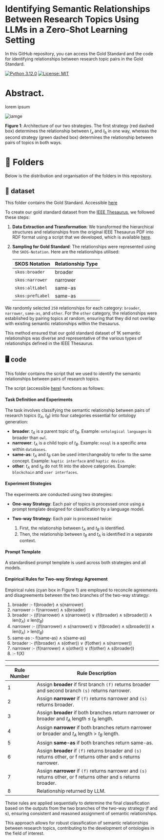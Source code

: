 # Identifying Semantic Relationships Between Research Topics Using LLMs in a Zero-Shot Learning Setting

In this GitHub repository, you can access the Gold Standard and the code for identifying relationships between research topic pairs in the Gold Standard.

[![Python 3.12.0](https://img.shields.io/badge/python-3.12.0-blue.svg)](https://www.python.org/downloads/release/python-3120/)
[![License: MIT](https://img.shields.io/badge/License-MIT-yellow.svg)](https://opensource.org/licenses/MIT)

# Abstract.
lorem ipsum

![iamge](https://github.com/ImTanay/LLM-Semantic-Relationship-Analysis/assets/59340198/4bccbaa8-2c5f-462a-ac02-411411a90602)

**Figure 1**: Architecture of our two strategies. The first strategy (red dashed box) determines the relationship between 𝑡<sub>𝑎</sub> and 𝑡<sub>b</sub> in one way, whereas the second strategy (green dashed box) determines the relationship between pairs of topics in both ways.

# 📂 Folders
Below is the distribution and organisation of the folders in this repository.

## 📄 dataset
This folder contains the Gold Standard. Accessible [here](./dataset)

To create our gold standard dataset from the [IEEE Thesaurus](https://github.com/angelosalatino/ieee-taxonomy-thesaurus-rdf/blob/main/source/ieee-thesaurus_2023.pdf), we followed these steps:

1. **Data Extraction and Transformation**: We transformed the hierarchical structures and relationships from the original IEEE Thesaurus PDF into RDF format using a script that we developed, which is available [here](https://github.com/angelosalatino/ieee-taxonomy-thesaurus-rdf).

2. **Sampling for Gold Standard**: The relationships were represented using the ``SKOS-Notation``. Here are the relationships utilised:

   | SKOS Notation     | Relationship Type         |
   |-------------------|---------------------------|
   | `skos:broader`    | broader      |
   | `skos:narrower`   | narrower     |
   | `skos:altLabel`   | same-as         |
   | `skos:prefLabel`  | same-as          |

We randomly selected ``250`` relationships for each category: ``broader``, ``narrower``, ``same-as``, and ``other``. For the ``other`` category, the relationships were established by pairing topics at random, ensuring that they did not overlap with existing semantic relationships within the thesaurus.

This method ensured that our gold standard dataset of 1K semantic relationships was diverse and representative of the various types of relationships defined in the IEEE Thesaurus.

## 🖥 code

This folder contains the script that we used to identify the semantic relationships between pairs of research topics. 

The script (accessible [here](https://github.com/ImTanay/LLM-Semantic-Relationship-Analysis/blob/main/code/llm_relation_classifier.ipynb)) functions as follows:

#### Task Definition and Experiments

The task involves classifying the semantic relationship between pairs of research topics ($t_A$, $t_B$) into four categories essential for ontology generation:

- **broader**: $t_A$ is a parent topic of $t_B$. Example: ``ontological languages`` is broader than ``owl``.
- **narrower**: $t_A$ is a child topic of $t_B$. Example: ``nosql`` is a specific area within ``databases``.
- **same-as**: $t_A$ and $t_B$ can be used interchangeably to refer to the same concept. Example: ``haptic interface`` and ``haptic device``.
- **other**: $t_A$ and $t_B$ do not fit into the above categories. Example: ``blockchain`` and ``user interfaces``.

#### Experiment Strategies

The experiments are conducted using two strategies:

- **One-way Strategy**: Each pair of topics is processed once using a prompt template designed for classification by a language model.
  
- **Two-way Strategy**: Each pair is processed twice:
  1. First, the relationship between $t_A$ and $t_B$ is identified.
  2. Then, the relationship between $t_B$ and $t_A$ is identified in a separate context.
  
#### Prompt Template

A standardised prompt template is used across both strategies and all models.

#### Empirical Rules for Two-way Strategy Agreement

Empirical rules (cyan box in Figure 1) are employed to reconcile agreements and disagreements between the two branches of the two-way strategy:

1. broader :- f(broader) $\land$ s(narrower)
2. narrower :- f(narrower) $\land$ s(broader)
3. broader :- ((f(narrower) $\land$ s(narrower)) $\lor$ (f(broader) $\land$ s(broader))) $\land$ len($t_A$) $\leq$ len($t_B$)
4. narrower :- ((f(narrower) $\land$ s(narrower)) $\lor$ (f(broader) $\land$ s(broader))) $\land$ len($t_A$) $>$ len($t_B$)
5. same-as :- f(same-as) $\land$ s(same-as)
6. broader :- (f(broader) $\land$ s(other)) $\lor$ (f(other) $\land$ s(narrower))
7. narrower :- (f(narrower) $\land$ s(other)) $\lor$ (f(other) $\land$ s(broader))
8. :- f(X) 

---

| Rule Number | Rule Description                                                                 |
|-------------|---------------------------------------------------------------------------------|
| 1           | Assign **broader** if first branch ``(f)`` returns broader and second branch ``(s)`` returns narrower. |
| 2           | Assign **narrower** if ``(f)`` returns narrower and ``(s)`` returns broader.                 |
| 3           | Assign **broader** if both branches return narrower or broader and $t_A$ length $\leq$ $t_B$ length. |
| 4           | Assign **narrower** if both branches return narrower or broader and $t_A$ length > $t_B$ length. |
| 5           | Assign **same-as** if both branches return same-as.                               |
| 6           | Assign **broader** if ``(f)`` returns broader and ``(s)`` returns other, or f returns other and s returns narrower. |
| 7           | Assign **narrower** if ``(f)`` returns narrower and ``(s)`` returns other, or f returns other and s returns broader. |
| 8           | Relationship returned by LLM. |

These rules are applied sequentially to determine the final classification based on the outputs from the two branches of the two-way strategy (f and s), ensuring consistent and reasoned assignment of semantic relationships.

This approach allows for robust classification of semantic relationships between research topics, contributing to the development of ontologies in the field of interest.
